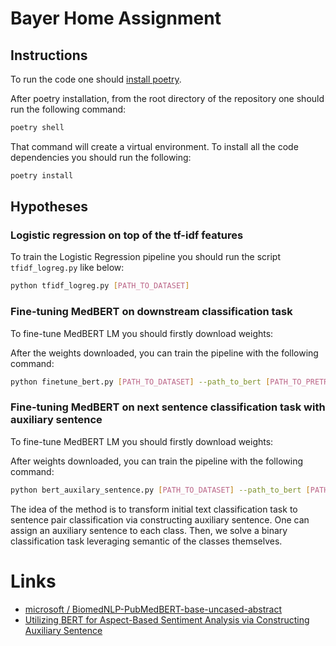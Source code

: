 # Bayer Home Assignment

## Instructions

To run the code one should [install poetry](https://python-poetry.org/docs/#installation).

After poetry installation, from the root directory of the repository one should run the following command:

```bash
poetry shell
```

That command will create a virtual environment. To install all the code dependencies you should run the following:

```bash
poetry install
```

## Hypotheses

### Logistic regression on top of the tf-idf features

To train the Logistic Regression pipeline you should run the script `tfidf_logreg.py` like below:

```bash
python tfidf_logreg.py [PATH_TO_DATASET]
```

### Fine-tuning MedBERT on downstream classification task
To fine-tune MedBERT LM you should firstly download weights:

After the weights downloaded, you can train the pipeline with the following command:

```bash
python finetune_bert.py [PATH_TO_DATASET] --path_to_bert [PATH_TO_PRETRAINED_BERT_LM]
```

### Fine-tuning MedBERT on next sentence classification task with auxiliary sentence
To fine-tune MedBERT LM you should firstly download weights:

After weights downloaded, you can train the pipeline with the following command:
```bash
python bert_auxilary_sentence.py [PATH_TO_DATASET] --path_to_bert [PATH_TO_PRETRAINED_BERT_LM]
```

The idea of the method is to transform initial text classification task to sentence pair classification via constructing auxiliary sentence.
One can assign an auxiliary sentence to each class. Then, we solve a binary classification task leveraging semantic of the classes themselves.


# Links

* [microsoft / BiomedNLP-PubMedBERT-base-uncased-abstract](microsoft/BiomedNLP-PubMedBERT-base-uncased-abstract-fulltext)
* [Utilizing BERT for Aspect-Based Sentiment Analysis
via Constructing Auxiliary Sentence](https://arxiv.org/abs/1903.09588)

[//]: # (## Literature)

[//]: # (https://paperswithcode.com/paper/beyond-black-white-leveraging-annotator)

[//]: # ()
[//]: # (https://aclanthology.org/2021.naacl-main.204/)

[//]: # ()
[//]: # (https://resources.unbabel.com/blog/translation-ambiguity)

[//]: # ()
[//]: # (https://direct.mit.edu/tacl/article/doi/10.1162/tacl_a_00449/109286)

[//]: # ()
[//]: # (https://github.com/yandex-research/shifts)

[//]: # ()
[//]: # ()
[//]: # ()
[//]: # (poetry add lime)